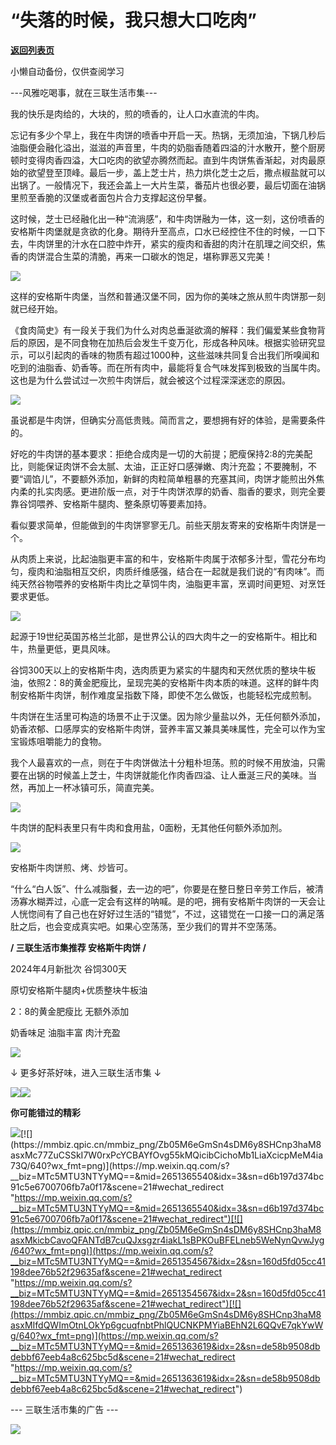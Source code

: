 # “失落的时候，我只想大口吃肉”

[**返回列表页**](/gzh/三联生活周刊)

小懒自动备份，仅供查阅学习

\---风雅吃喝事，就在三联生活市集---

我的快乐是肉给的，大块的，煎的喷香的，让人口水直流的牛肉。

忘记有多少个早上，我在牛肉饼的喷香中开启一天。热锅，无须加油，下锅几秒后油脂便会融化溢出，滋滋的声音里，牛肉的奶脂香随着四溢的汁水散开，整个厨房顿时变得肉香四溢，大口吃肉的欲望亦腾然而起。直到牛肉饼焦香渐起，对肉最原始的欲望登至顶峰。最后一步，盖上芝士片，热力烘化芝士之后，撒点椒盐就可以出锅了。一般情况下，我还会盖上一大片生菜，番茄片也很必要，最后切面在油锅里煎至香脆的汉堡或者面包片合力支撑起这份早餐。

这时候，芝士已经融化出一种“流淌感”，和牛肉饼融为一体，这一刻，这份喷香的安格斯牛肉堡就是贪欲的化身。期待升至高点，口水已经控住不住的时候，一口下去，牛肉饼里的汁水在口腔中炸开，紧实的瘦肉和香甜的肉汁在肌理之间交织，焦香的肉饼混合生菜的清脆，再来一口碳水的饱足，堪称罪恶又完美！

![](https://mmbiz.qpic.cn/mmbiz_gif/Zb05M6eGmSn4sDM6y8SHCnp3haM8asxMGxmJGFvNH6U7zfndWcwl9B0bDr6tlSliaWW6NHicZN9C4OxOfcacUAqg/640?wx_fmt=gif)

  

这样的安格斯牛肉堡，当然和普通汉堡不同，因为你的美味之旅从煎牛肉饼那一刻就已经开始。

《食肉简史》有一段关于我们为什么对肉总垂涎欲滴的解释：我们偏爱某些食物背后的原因，是不同食物在加热后会发生千变万化，形成各种风味。根据实验研究显示，可以引起肉的香味的物质有超过1000种，这些滋味共同复合出我们所嗅闻和吃到的油脂香、奶香等。而在所有肉中，最能将复合气味发挥到极致的当属牛肉。这也是为什么尝试过一次煎牛肉饼后，就会被这个过程深深迷恋的原因。

![](https://mmbiz.qpic.cn/mmbiz_gif/Zb05M6eGmSn4sDM6y8SHCnp3haM8asxMRGlpzXwzpm86eyV6DwvwDWeOF1QUbVTZSNO75nuickD9bWzEgxCsibCw/640?wx_fmt=gif)

  

虽说都是牛肉饼，但确实分高低贵贱。简而言之，要想拥有好的体验，是需要条件的。

好吃的牛肉饼的基本要求：拒绝合成肉是一切的大前提；肥瘦保持2:8的完美配比，则能保证肉饼不会太腻、太油，正正好口感弹嫩、肉汁充盈；不要腌制，不要“调馅儿”，不要额外添加，新鲜的肉粒简单粗暴的充塞其间，肉饼才能煎出外焦内柔的扎实肉感。更进阶版一点，对于牛肉饼浓厚的奶香、脂香的要求，则完全要靠谷饲喂养、安格斯牛腿肉、整条原切等要素加持。

看似要求简单，但能做到的牛肉饼寥寥无几。前些天朋友寄来的安格斯牛肉饼是一个。

从肉质上来说，比起油脂更丰富的和牛，安格斯牛肉属于浓郁多汁型，雪花分布均匀，瘦肉和油脂相互交织，肉质纤维感强，结合在一起就是我们说的“有肉味”。而纯天然谷物喂养的安格斯牛肉比之草饲牛肉，油脂更丰富，烹调时间更短、对烹饪要求更低。

![](https://mmbiz.qpic.cn/mmbiz_png/Zb05M6eGmSn4sDM6y8SHCnp3haM8asxM4OGsrjReCwDIQhDWCWnEDDaticfYFiaC4KBL2tQXWPukI9ltKQqlvD5Q/640?wx_fmt=png)

起源于19世纪英国苏格兰北部，是世界公认的四大肉牛之一的安格斯牛。相比和牛，热量更低，更具风味。

谷饲300天以上的安格斯牛肉，选肉质更为紧实的牛腿肉和天然优质的整块牛板油，依照2：8的黄金肥瘦比，呈现完美的安格斯牛肉本质的味道。这样的鲜牛肉制安格斯牛肉饼，制作难度呈指数下降，即使不怎么做饭，也能轻松完成煎制。

牛肉饼在生活里可构造的场景不止于汉堡。因为除少量盐以外，无任何额外添加，奶香浓郁、口感厚实的安格斯牛肉饼，营养丰富又兼具美味属性，完全可以作为宝宝锻炼咀嚼能力的食物。

我个人最喜欢的一点，则在于牛肉饼做法十分粗朴坦荡。煎的时候不用放油，只需要在出锅的时候盖上芝士，牛肉饼就能化作肉香四溢、让人垂涎三尺的美味。当然，再加上一杯冰镇可乐，简直完美。

![](https://mmbiz.qpic.cn/mmbiz_png/Zb05M6eGmSn4sDM6y8SHCnp3haM8asxMibX5NHfVh40CibE4zlFVZ74FqcYOb3MluecGEuDYHNskj6aoV4nwbqaA/640?wx_fmt=png)

牛肉饼的配料表里只有牛肉和食用盐，0面粉，无其他任何额外添加剂。

![](https://mmbiz.qpic.cn/mmbiz_png/Zb05M6eGmSn4sDM6y8SHCnp3haM8asxM8wBU0I9MAeNzKcVY1Rr7ibVzbXxUozb53qXibnwLWya4mfxcAYPKiccSg/640?wx_fmt=png)

安格斯牛肉饼煎、烤、炒皆可。

“什么“白人饭”、什么减脂餐，去一边的吧”，你要是在整日整日辛劳工作后，被清汤寡水糊弄过，心底一定会有这样的呐喊。是的吧，拥有安格斯牛肉饼的一天会让人恍惚间有了自己也在好好过生活的“错觉”，不过，这错觉在一口接一口的满足落肚之后，也会变成真实吧。如果心空荡荡，至少我们的胃并不空荡荡。

 **/ 三联生活市集推荐 安格斯牛肉饼 /**

2024年4月新批次 谷饲300天

原切安格斯牛腿肉+优质整块牛板油

2：8的黄金肥瘦比 无额外添加

奶香味足 油脂丰富 肉汁充盈

[![](https://mmbiz.qpic.cn/mmbiz_png/Zb05M6eGmSn4sDM6y8SHCnp3haM8asxMzkvNUicCLu2ibzeWSzValevvV3tGNmYr0DtK7BNicW11Aib4MbAiaWAibb1g/640?wx_fmt=png)](
"link")

↓ 更多好茶好味，进入三联生活市集 ↓  

[![](https://mmbiz.qpic.cn/mmbiz_jpg/Zb05M6eGmSn4sDM6y8SHCnp3haM8asxMTH6O0bNRJ3oR3ynUNOLljg7qHKN7q2xvY346gdAJvLRsEhUjX8esVA/640?wx_fmt=jpeg)](
"link")![](https://mmbiz.qpic.cn/mmbiz_gif/Zb05M6eGmSn4sDM6y8SHCnp3haM8asxMCm7Enz35ubB2D6w7ibiae1INWzJIcxLKNJa285QIlcJOk9oibHh6t5aKA/640?wx_fmt=gif)

 **你可能错过的精彩**  

[![](https://mmbiz.qpic.cn/mmbiz_png/Zb05M6eGmSn4sDM6y8SHCnp3haM8asxMWYjRQ9tsjWuHY8s5a4fvdtiacDYw2KL6Kep9vdiaKWx0yejIDK0UAQ7w/640?wx_fmt=png)](https://mp.weixin.qq.com/s?__biz=MTc5MTU3NTYyMQ==&mid=2651367355&idx=3&sn=1639c8b10d90d9df6184ed0f01912eb2&scene=21#wechat_redirect
"https://mp.weixin.qq.com/s?__biz=MTc5MTU3NTYyMQ==&mid=2651367355&idx=3&sn=1639c8b10d90d9df6184ed0f01912eb2&scene=21#wechat_redirect")[![](https://mmbiz.qpic.cn/mmbiz_png/Zb05M6eGmSn4sDM6y8SHCnp3haM8asxMc77ZuCSSkI7W0rxPcYCBAYfOvg55kMQicibCichoMb1LiaXcicpMeM4ia73Q/640?wx_fmt=png)](https://mp.weixin.qq.com/s?__biz=MTc5MTU3NTYyMQ==&mid=2651365540&idx=3&sn=d6b197d374bc91c5e6700706fb7a0f17&scene=21#wechat_redirect
"https://mp.weixin.qq.com/s?__biz=MTc5MTU3NTYyMQ==&mid=2651365540&idx=3&sn=d6b197d374bc91c5e6700706fb7a0f17&scene=21#wechat_redirect")[![](https://mmbiz.qpic.cn/mmbiz_png/Zb05M6eGmSn4sDM6y8SHCnp3haM8asxMkicbCavoQFANTdB7cuQJxsgzr4iakL1sBPKOuBFELneb5WeNynQvwJyg/640?wx_fmt=png)](https://mp.weixin.qq.com/s?__biz=MTc5MTU3NTYyMQ==&mid=2651354567&idx=2&sn=160d5fd05cc41198dee76b52f29635af&scene=21#wechat_redirect
"https://mp.weixin.qq.com/s?__biz=MTc5MTU3NTYyMQ==&mid=2651354567&idx=2&sn=160d5fd05cc41198dee76b52f29635af&scene=21#wechat_redirect")[![](https://mmbiz.qpic.cn/mmbiz_png/Zb05M6eGmSn4sDM6y8SHCnp3haM8asxMIfdQWImOtnLOkYp6gcuqfnbtPhlQUCNKPMYiaBEhN2L6QQvE7qkYwWg/640?wx_fmt=png)](https://mp.weixin.qq.com/s?__biz=MTc5MTU3NTYyMQ==&mid=2651363619&idx=2&sn=de58b9508dbdebbf67eeb4a8c625bc5d&scene=21#wechat_redirect
"https://mp.weixin.qq.com/s?__biz=MTc5MTU3NTYyMQ==&mid=2651363619&idx=2&sn=de58b9508dbdebbf67eeb4a8c625bc5d&scene=21#wechat_redirect")

\--- 三联生活市集的广告 ---

![](https://mmbiz.qpic.cn/mmbiz_jpg/Zb05M6eGmSn4sDM6y8SHCnp3haM8asxMER9dJuVkMKWJV0jdaDPNPiaul2lkvOEMO7FG9lc5BGQ1iaBE6eJDyoAQ/640?wx_fmt=jpeg)

